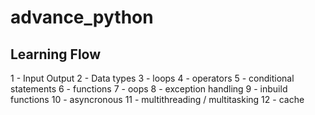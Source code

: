 # advance_python

## Learning Flow
1 - Input Output
2 - Data types
3 - loops
4 - operators
5 - conditional statements
6 - functions
7 - oops
8 - exception handling
9 - inbuild functions
10 - asyncronous
11 - multithreading / multitasking
12 - cache
 